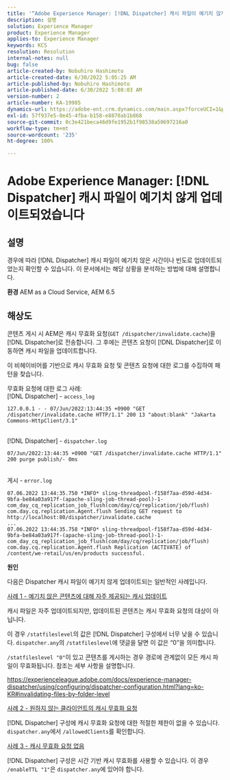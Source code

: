 ```yaml
---
title: '“Adobe Experience Manager: [!DNL Dispatcher] 캐시 파일이 예기치 않게 업데이트되었습니다”'
description: 설명
solution: Experience Manager
product: Experience Manager
applies-to: Experience Manager
keywords: KCS
resolution: Resolution
internal-notes: null
bug: false
article-created-by: Nobuhiro Hashimoto
article-created-date: 6/30/2022 5:05:25 AM
article-published-by: Nobuhiro Hashimoto
article-published-date: 6/30/2022 5:08:03 AM
version-number: 2
article-number: KA-19985
dynamics-url: https://adobe-ent.crm.dynamics.com/main.aspx?forceUCI=1&pagetype=entityrecord&etn=knowledgearticle&id=b083b13c-32f8-ec11-bb3d-000d3a5b0be0
exl-id: 57f937e5-0e45-4fba-b158-e8870ab1b868
source-git-commit: 0c3e421beca46d9fe1952b1f98538a50697216a0
workflow-type: tm+mt
source-wordcount: '235'
ht-degree: 100%

---
```


# Adobe Experience Manager: [!DNL Dispatcher] 캐시 파일이 예기치 않게 업데이트되었습니다

## 설명


경우에 따라 [!DNL Dispatcher] 캐시 파일이 예기치 않은 시간이나 빈도로 업데이트되었는지 확인할 수 있습니다. 이 문서에서는 해당 상황을 분석하는 방법에 대해 설명합니다.

<b>환경</b>
AEM as a Cloud Service, AEM 6.5


## 해상도


콘텐츠 게시 시 AEM은 캐시 무효화 요청(`GET /dispatcher/invalidate.cache`)을 [!DNL Dispatcher]로 전송합니다. 그 후에는 콘텐츠 요청이 [!DNL Dispatcher]로 이동하면 캐시 파일을 업데이트합니다.

이 비헤이비어를 기반으로 캐시 무효화 요청 및 콘텐츠 요청에 대한 로그를 수집하여 패턴을 찾습니다.

무효화 요청에 대한 로그 사례:
<br>[!DNL Dispatcher] - `access_log`


```
127.0.0.1 - - 07/Jun/2022:13:44:35 +0900 "GET /dispatcher/invalidate.cache HTTP/1.1" 200 13 "about:blank" "Jakarta Commons-HttpClient/3.1"
```

<br>[!DNL Dispatcher] - `dispatcher.log`


```
07/Jun/2022:13:44:35 +0900 "GET /dispatcher/invalidate.cache HTTP/1.1" 200 purge publish/- 0ms
```

<br>게시 - `error.log`


```
07.06.2022 13:44:35.750 *INFO* sling-threadpool-f158f7aa-d59d-4d34-9bfa-be84a03a917f-(apache-sling-job-thread-pool)-1-com_day_cq_replication_job_flush(com/day/cq/replication/job/flush) com.day.cq.replication.Agent.flush Sending GET request to http://localhost:80/dispatcher/invalidate.cache
...
07.06.2022 13:44:35.758 *INFO* sling-threadpool-f158f7aa-d59d-4d34-9bfa-be84a03a917f-(apache-sling-job-thread-pool)-1-com_day_cq_replication_job_flush(com/day/cq/replication/job/flush) com.day.cq.replication.Agent.flush Replication (ACTIVATE) of /content/we-retail/us/en/products successful.
```




<b>원인</b>

다음은 Dispatcher 캐시 파일이 예기치 않게 업데이트되는 일반적인 사례입니다.


<u>사례 1 - 예기치 않은 콘텐츠에 대해 자주 제공되는 캐시 업데이트</u>

캐시 파일은 자주 업데이트되지만, 업데이트된 콘텐츠는 캐시 무효화 요청의 대상이 아닙니다.

이 경우 `/statfileslevel`의 값은 [!DNL Dispatcher] 구성에서 너무 낮을 수 있습니다. `dispatcher.any`의 `/statfileslevel`에 댓글을 달면 이 값은 “0”을 의미합니다.

`/statfileslevel "0"`이 있고 콘텐츠를 게시하는 경우 경로에 관계없이 모든 캐시 파일이 무효화됩니다. 참조는 세부 사항을 설명합니다.

https://experienceleague.adobe.com/docs/experience-manager-dispatcher/using/configuring/dispatcher-configuration.html?lang=ko-KR#invalidating-files-by-folder-level


<u>사례 2 - 원하지 않는 클라이언트의 캐시 무효화 요청</u>

[!DNL Dispatcher] 구성에 캐시 무효화 요청에 대한 적절한 제한이 없을 수 있습니다. `dispatcher.any`에서 `/allowedClients`를 확인합니다.


<u>사례 3 - 캐시 무효화 요청 없음</u>

[!DNL Dispatcher] 구성은 시간 기반 캐시 무효화를 사용할 수 있습니다. 이 경우 `/enableTTL "1"`은 `dispatcher.any`에 있어야 합니다.
